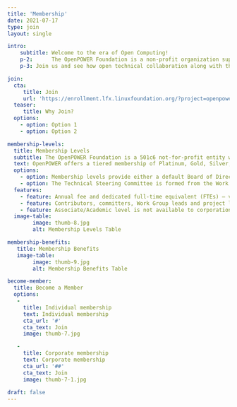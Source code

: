 ```yaml
---
title: 'Membership'
date: 2021-07-17
type: join
layout: single

intro: 
    subtitle: Welcome to the era of Open Computing!
    p-2:      The OpenPOWER Foundation is a non-profit organization supporting the free and open RISC instruction set architecture and extensions. We enable open community collaboration, technology advancements in the OpenPOWER ecosystem, and visibility of OpenPOWER successes.
    p-3: Join us and see how open technical collaboration along with the support of many OpenPOWER programs can help drive your business forward.

join:
  cta:
     title: Join
     url: 'https://enrollment.lfx.linuxfoundation.org/?project=openpowerfoundation'
  teaser:
     title: Why Join? 
  options:
    - option: Option 1
    - option: Option 2

membership-levels:
  title: Membership Levels
  subtitle: The OpenPOWER Foundation is a 501c6 not-for-profit entity with a Board of Directors and a Technical Steering Committee.
  text: OpenPOWER offers a tiered membership of Platinum, Gold, Silver, and Associate/Academic memberships
  options:  
    - option: Membership levels provide either a default Board of Director position (Platinum) or an opportunity to be elected to the Board (Gold, Silver, and Associate/Academic members). The Bylaws detail additional governance by the Board including maximum seats, terms, etc.
    - option: The Technical Steering Committee is formed from the Work Group Leads from the core projects and one representative designated by each Platinum member.
  features:
    - feature: Annual fee and dedicated full-time equivalent (FTEs) – verification of committed number of FTEs on honor system
    - feature: Contributors, committers, Work Group leads and project leads influence Technical Steering Committee
    - feature: Associate/Academic level is not available to corporations
  image-table: 
        image: thumb-8.jpg
        alt: Membership Levels Table

membership-benefits:
   title: Membership Benefits 
   image-table: 
        image: thumb-9.jpg
        alt: Membership Benefits Table

become-member:
  title: Become a Member
  options: 
   - 
     title: Individual membership
     text: Individual membership
     cta_url: '#'
     cta_text: Join
     image: thumb-7.jpg

   - 
     title: Corporate membership
     text: Corporate membership
     cta_url: '##'
     cta_text: Join
     image: thumb-7-1.jpg
 
draft: false
---
```


